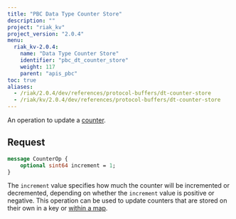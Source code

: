```yaml
---
title: "PBC Data Type Counter Store"
description: ""
project: "riak_kv"
project_version: "2.0.4"
menu:
  riak_kv-2.0.4:
    name: "Data Type Counter Store"
    identifier: "pbc_dt_counter_store"
    weight: 117
    parent: "apis_pbc"
toc: true
aliases:
  - /riak/2.0.4/dev/references/protocol-buffers/dt-counter-store
  - /riak/kv/2.0.4/dev/references/protocol-buffers/dt-counter-store
---
```


An operation to update a [counter](/riak/kv/2.0.4/developing/data-types).

## Request

```protobuf
message CounterOp {
    optional sint64 increment = 1;
}
```

The `increment` value specifies how much the counter will be incremented
or decremented, depending on whether the `increment` value is positive
or negative. This operation can be used to update counters that are
stored on their own in a key or [within a map](/riak/kv/2.0.4/developing/api/protocol-buffers/dt-map-store).
